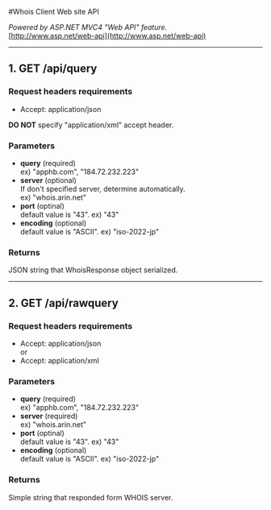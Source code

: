 #Whois Client Web site API

_Powered by ASP.NET MVC4 "Web API" feature._  
[http://www.asp.net/web-api](http://www.asp.net/web-api)

---

##  1. GET /api/query
### Request headers requirements
 - Accept: application/json

__DO NOT__ specify "application/xml" accept header.

### Parameters
- __query__ (required)  
ex) "apphb.com", "184.72.232.223"
- __server__ (optional)  
If don't specified server, determine automatically.  
ex) "whois.arin.net"
- __port__ (optinal)  
default value is "43". ex) "43"
- __encoding__ (optional)  
default value is "ASCII". ex) "iso-2022-jp"

### Returns

JSON string that WhoisResponse object serialized.

---

##  2. GET /api/rawquery
### Request headers requirements
- Accept: application/json  
or
- Accept: application/xml

### Parameters
- __query__ (required)  
ex) "apphb.com", "184.72.232.223"
- __server__ (required)  
ex) "whois.arin.net"
- __port__ (optinal)  
default value is "43". ex) "43"
- __encoding__ (optional)  
default value is "ASCII". ex) "iso-2022-jp"

### Returns
Simple string that responded form WHOIS server.